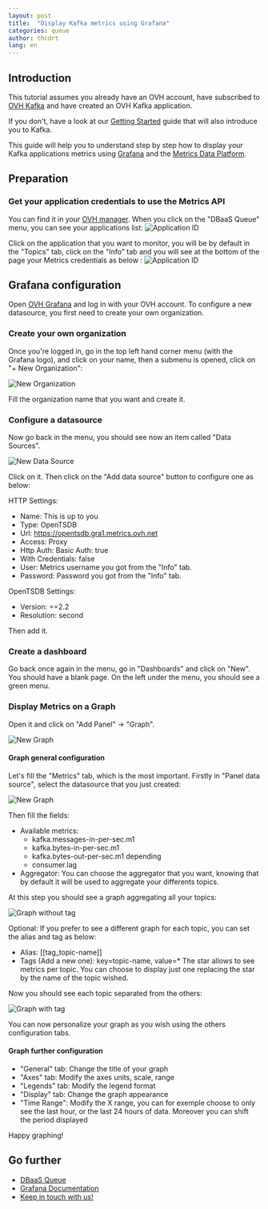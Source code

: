```yaml
---
layout: post
title:  "Display Kafka metrics using Grafana"
categories: queue
author: thcdrt
lang: en
---
```


## Introduction

This tutorial assumes you already have an OVH account, have subscribed to [OVH Kafka](https://www.runabove.com/dbaas-queue.xml) and have created an OVH Kafka application.

If you don't, have a look at our [Getting Started](https://community.runabove.com/kb/en/queue/getting-started-with-queue-as-a-service.html) guide that will also introduce you to Kafka.

This guide will help you to understand step by step how to display your Kafka applications metrics using [Grafana](https://grafana.tsaas.ovh.com) and the [Metrics Data Platform](https://www.ovh.com/fr/data-platforms/metrics/).

## Preparation
### Get your application credentials to use the Metrics API
You can find it in your [OVH manager](https://www.ovh.com/manager/sunrise/dbaasQueue/index.html#/dbaasQueue). When you click on the "DBaaS Queue" menu, you can see your applications list:
![Application ID](/kb/images/2017-01-31-kafka-metrics-grafana/applications_list.png)

Click on the application that you want to monitor, you will be by default in the "Topics" tab, click on the "Info" tab and you will see at the bottom of the page your Metrics credentials as below :
![Application ID](/kb/images/2017-01-31-kafka-metrics-grafana/credentials.png)

## Grafana configuration
Open [OVH Grafana](https://grafana.tsaas.ovh.com) and log in with your OVH account.
To configure a new datasource, you first need to create your own organization.

### Create your own organization

Once you're logged in, go in the top left hand corner menu (with the Grafana logo), and click on your name, then a submenu is opened, click on "+ New Organization":

![New Organization](/kb/images/2017-01-31-kafka-metrics-grafana/new_organization.png)

Fill the organization name that you want and create it.

### Configure a datasource

Now go back in the menu, you should see now an item called "Data Sources".

![New Data Source](/kb/images/2017-01-31-kafka-metrics-grafana/data_source.png)

Click on it.
Then click on the "Add data source" button to configure one as below:

HTTP Settings:

  - Name: This is up to you
  - Type: OpenTSDB
  - Url: https://opentsdb.gra1.metrics.ovh.net
  - Access: Proxy
  - Http Auth: Basic Auth: true
  - With Credentials: false
  - User: Metrics username you got from the "Info" tab.
  - Password: Password you got from the "Info" tab.

OpenTSDB Settings:

  - Version: ==2.2
  - Resolution: second

Then add it.

### Create a dashboard

Go back once again in the menu, go in "Dashboards" and click on "New".
You should have a blank page. On the left under the menu, you should see a green menu.

### Display Metrics on a Graph

Open it and click on "Add Panel" -> "Graph".

![New Graph](/kb/images/2017-01-31-kafka-metrics-grafana/new_graph.png)

#### Graph general configuration

Let's fill the "Metrics" tab, which is the most important. Firstly in "Panel data source", select the datasource that you just created:

![New Graph](/kb/images/2017-01-31-kafka-metrics-grafana/select_datasource.png)

Then fill the fields:

  - Available metrics: 
  	- kafka.messages-in-per-sec.m1 
  	- kafka.bytes-in-per-sec.m1
   	- kafka.bytes-out-per-sec.m1 depending 
   	- consumer.lag
  - Aggregator: You can choose the aggregator that you want, knowing that by default it will be used to aggregate your differents topics.

 At this step you should see a graph aggregating all your topics:

![Graph without tag](/kb/images/2017-01-31-kafka-metrics-grafana/graph_without_tag.png)

Optional: If you prefer to see a different graph for each topic, you can set the alias and tag as below:

 - Alias: [[tag_topic-name]]
 - Tags (Add a new one): key=topic-name, value=*
The star allows to see metrics per topic. You can choose to display just one replacing the star by the name of the topic wished.

Now you should see each topic separated from the others:

![Graph with tag](/kb/images/2017-01-31-kafka-metrics-grafana/graph_with_tag.png)

You can now personalize your graph as you wish using the others configuration tabs.

#### Graph further configuration

 - "General" tab: Change the title of your graph
 - "Axes" tab: Modify the axes units, scale, range
 - "Legends" tab: Modify the legend format
 - "Display" tab: Change the graph appearance
 - "Time Range": Modify the X range, you can for exemple choose to only see the last hour, or the last 24 hours of data. Moreover you can shift the period displayed

Happy graphing!

## Go further

- [DBaaS Queue](https://www.runabove.com/dbaas-queue.xml)
- [Grafana Documentation](http://docs.grafana.org/)
- [Keep in touch with us!](mailto:dbaas.queue-subscribe@ml.ovh.net)
